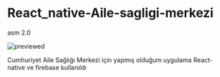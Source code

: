# React_native-Aile-sagligi-merkezi
asm 2.0

[](url)
![previewed](https://user-images.githubusercontent.com/63130177/111230966-7d45a800-85f9-11eb-8268-81c0747b565b.png)

Cumhuriyet Aile Sağlığı Merkezi için yapmış olduğum uygulama
React-native ve firebase kullanıldı
